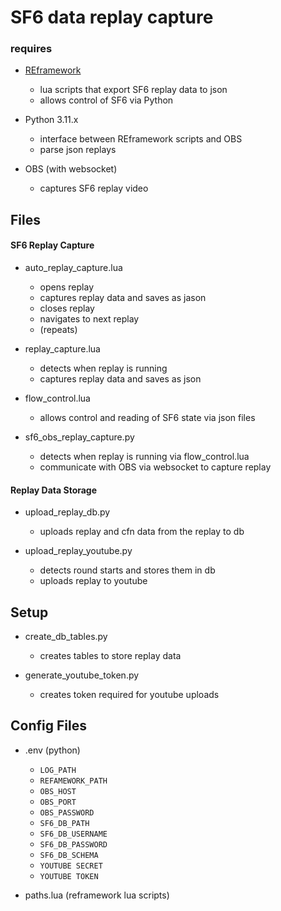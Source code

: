 # SF6 data replay capture

### requires
- [REframework](https://github.com/praydog/REFramework) 
    - lua scripts that export SF6 replay data to json
    - allows control of SF6 via Python

- Python 3.11.x 
    - interface between REframework scripts and OBS
    - parse json replays

- OBS (with websocket)
    - captures SF6 replay video 

## Files

#### SF6 Replay Capture
- auto_replay_capture.lua 
    - opens replay
    - captures replay data and saves as jason
    - closes replay
    - navigates to next replay
    - (repeats)

- replay_capture.lua
    - detects when replay is running
    - captures replay data and saves as json

- flow_control.lua
    - allows control and reading of SF6 state via json files

- sf6_obs_replay_capture.py
    - detects when replay is running via flow_control.lua
    - communicate with OBS via websocket to capture replay


#### Replay Data Storage
- upload_replay_db.py
    - uploads replay and cfn data from the replay to db

- upload_replay_youtube.py
    - detects round starts and stores them in db
    - uploads replay to youtube

## Setup
- create_db_tables.py
    - creates tables to store replay data

- generate_youtube_token.py
    - creates token required for youtube uploads



## Config Files
- .env (python)
    - ```LOG_PATH```
    - ```REFAMEWORK_PATH```
    - ```OBS_HOST```
    - ```OBS_PORT```
    - ```OBS_PASSWORD```
    - ```SF6_DB_PATH```
    - ```SF6_DB_USERNAME```
    - ```SF6_DB_PASSWORD```
    - ```SF6_DB_SCHEMA```
    - ```YOUTUBE SECRET```
    - ```YOUTUBE TOKEN```

- paths.lua (reframework lua scripts)




